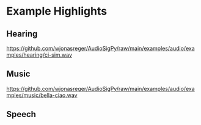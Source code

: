 # Example Highlights

## Hearing

https://github.com/wjonasreger/AudioSigPy/raw/main/examples/audio/examples/hearing/ci-sim.wav

## Music

https://github.com/wjonasreger/AudioSigPy/raw/main/examples/audio/examples/music/bella-ciao.wav

## Speech

